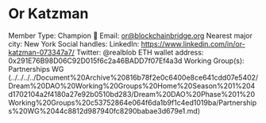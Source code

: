 # Or Katzman

Member Type: Champion 🙌
Email: or@blockchainbridge.org
Nearest major city: New York 
Social handles: LinkedIn: https://www.linkedin.com/in/or-katzman-073347a7/
Twitter: @realblob
ETH wallet address: 0x291E76B98D06C92D015f6c2a46BADD7f07Ef4a3d
Working Group(s): Partnerships WG (../../../../Document%20Archive%20816b78f2e0c6400e8ce641cdd07e5402/Dream%20DAO%20Working%20Groups%20Home%20Season%201%204d1702104a2f4180a27e92b0510bd283/Dream%20DAO%20Phase%201%20Working%20Groups%20c53752864e064f6da1b9f1c4ed1019ba/Partnerships%20WG%2044c8812d987940fc8290babae3d679e1.md)